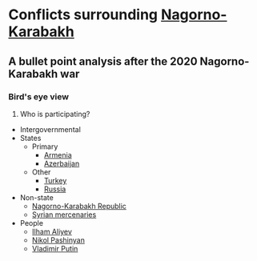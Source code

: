 # Conflicts surrounding [Nagorno-Karabakh](https://en.wikipedia.org/wiki/Nagorno-Karabakh)

## A bullet point analysis after the 2020 Nagorno-Karabakh war

### Bird's eye view

1. Who is participating?
  - Intergovernmental
  - States
    - Primary
      - [Armenia](https://en.wikipedia.org/wiki/Armenia)
      - [Azerbaijan](https://en.wikipedia.org/wiki/Azerbaijan)
    - Other
      - [Turkey](https://en.wikipedia.org/wiki/Turkey)
      - [Russia](https://en.wikipedia.org/wiki/Russia)
  - Non-state
    - [Nagorno-Karabakh Republic](https://en.wikipedia.org/wiki/Republic_of_Artsakh)
    - [Syrian mercenaries](./Participants/Syrian_mercenaries/)
  - People
    - [Ilham Aliyev](https://en.wikipedia.org/wiki/Ilham_Aliyev)
    - [Nikol Pashinyan](https://en.wikipedia.org/wiki/Nikol_Pashinyan)
    - [Vladimir Putin](https://en.wikipedia.org/wiki/Vladimir_Putin)
